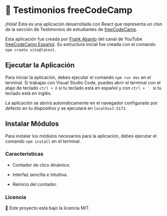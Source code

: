 # 📌 Testimonios freeCodeCamp


¡Hola! Esta es una aplicación desarrollada con React que representa un clon de la sección de Testimonios de estudiantes de [freeCodeCamp](https://www.freecodecamp.org/espanol/). 

Esta aplicación fue creada por [Frank Abanto](https://twitter.com/FrankUsqAbanto) del canal de YouTube [freeCodeCamp Español](https://www.youtube.com/freecodecampespanol). Su estructura inicial fue creada con el comando `npm create vite@latest`.

## Ejecutar la Aplicación
Para iniciar la aplicación, debes ejecutar el comando `npm run dev` en el terminal. Si trabajas con Visual Studio Code, puedes abrir el terminal con el atajo de teclado `ctrl + ñ` si tu teclado está en español y con ```ctrl + ` ``` si tu teclado está en inglés. 

La aplicación se abrirá automáticamente en el navegador configurado por defecto en tu dispositivo y se ejecutará en `localhost:5173`.

## Instalar Módulos
Para instalar los módulos necesarios para la aplicación, debes ejecutar el comando `npm install` en el terminal.

### Características

- Contador de clics dinámico.

- Interfaz sencilla e intuitiva.

- Reinicio del contador.

### Licencia

📑 Este proyecto está bajo la licencia MIT.

